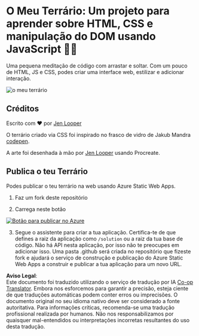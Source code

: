 <!--
CO_OP_TRANSLATOR_METADATA:
{
  "original_hash": "6329fbe8bd936068debd78cca6f09c0a",
  "translation_date": "2025-08-24T12:10:56+00:00",
  "source_file": "3-terrarium/solution/README.md",
  "language_code": "pt"
}
-->
# O Meu Terrário: Um projeto para aprender sobre HTML, CSS e manipulação do DOM usando JavaScript 🌵🌱

Uma pequena meditação de código com arrastar e soltar. Com um pouco de HTML, JS e CSS, podes criar uma interface web, estilizar e adicionar interação.

![o meu terrário](../../../../3-terrarium/images/screenshot_gray.png)

## Créditos

Escrito com ♥️ por [Jen Looper](https://www.twitter.com/jenlooper)

O terrário criado via CSS foi inspirado no frasco de vidro de Jakub Mandra [codepen](https://codepen.io/Rotarepmi/pen/rjpNZY).

A arte foi desenhada à mão por [Jen Looper](http://jenlooper.com) usando Procreate.

## Publica o teu Terrário

Podes publicar o teu terrário na web usando Azure Static Web Apps.

1. Faz um fork deste repositório

2. Carrega neste botão

[![Botão para publicar no Azure](https://aka.ms/deploytoazurebutton)](https://portal.azure.com/?feature.customportal=false&WT.mc_id=academic-77807-sagibbon#create/Microsoft.StaticApp)

3. Segue o assistente para criar a tua aplicação. Certifica-te de que defines a raiz da aplicação como `/solution` ou a raiz da tua base de código. Não há API nesta aplicação, por isso não te preocupes em adicionar isso. Uma pasta .github será criada no repositório que fizeste fork e ajudará o serviço de construção e publicação do Azure Static Web Apps a construir e publicar a tua aplicação para um novo URL.

**Aviso Legal**:  
Este documento foi traduzido utilizando o serviço de tradução por IA [Co-op Translator](https://github.com/Azure/co-op-translator). Embora nos esforcemos para garantir a precisão, esteja ciente de que traduções automáticas podem conter erros ou imprecisões. O documento original no seu idioma nativo deve ser considerado a fonte autoritativa. Para informações críticas, recomenda-se uma tradução profissional realizada por humanos. Não nos responsabilizamos por quaisquer mal-entendidos ou interpretações incorretas resultantes do uso desta tradução.